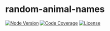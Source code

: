 # random-animal-names

[![Node Version](https://img.shields.io/npm/v/node)](https://github.com/Shashank-AV/random-animal-names)
[![Code Coverage](https://img.shields.io/codecov/c/github/Shashank-AV/random-animal-names)](https://github.com/Shashank-AV/random-animal-names)
[![License](https://img.shields.io/npm/l/node)](https://github.com/Shashank-AV/random-animal-names)
